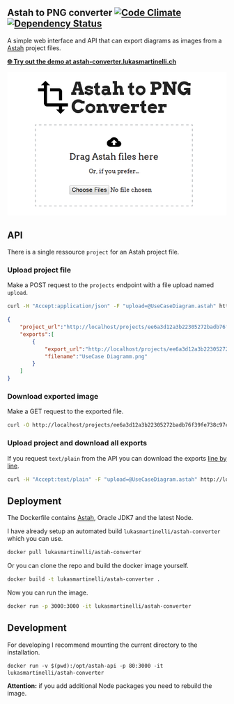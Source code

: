 ## Astah to PNG converter [![Code Climate](https://codeclimate.com/github/lukasmartinelli/astah-converter/badges/gpa.svg)](https://codeclimate.com/github/lukasmartinelli/astah-converter) [![Dependency Status](https://gemnasium.com/lukasmartinelli/astah-converter.svg)](https://gemnasium.com/lukasmartinelli/astah-converter)

A simple web interface and API that can export diagrams as images from
a [Astah](http://astah.net/) project files.

[**:globe_with_meridians: Try out the demo at astah-converter.lukasmartinelli.ch**](http://astah-converter.lukasmartinelli.ch)

![Astah to PNG converter web interface](screenshot.png)

## API

There is a single ressource `project` for an Astah project file.

### Upload project file

Make a POST request to the `projects` endpoint with a file upload named `upload`.

```bash
curl -H "Accept:application/json" -F "upload=@UseCaseDiagram.astah" http://localhost/projects
```

```json
{
    "project_url":"http://localhost/projects/ee6a3d12a3b22305272badb76f39fe738c97eb3d",
    "exports":[
        {
            "export_url":"http://localhost/projects/ee6a3d12a3b22305272badb76f39fe738c97eb3d?file=UseCase Diagramm.png",
            "filename":"UseCase Diagramm.png"
        }
    ]
}
```

### Download exported image

Make a GET request to the exported file.

```bash
curl -O http://localhost/projects/ee6a3d12a3b22305272badb76f39fe738c97eb3d?file=UseCase Diagram.png"
```

### Upload project and download all exports

If you request `text/plain` from the API you can download the exports
[line by line](http://serverfault.com/questions/155832/how-can-i-download-multiple-files-stored-in-a-text-file-with-curl-and-xargs).

```bash
curl -H "Accept:text/plain" -F "upload=@UseCaseDiagram.astah" http://localhost/projects | xargs -n1 curl -O

```

## Deployment

The Dockerfile contains [Astah](http://astah.net/faq/professional/how-to-run-astah-on-linux), Oracle JDK7 and the latest Node.

I have already setup an automated build `lukasmartinelli/astah-converter`
which you can use.

```bash
docker pull lukasmartinelli/astah-converter
```

Or you can clone the repo and build the docker image yourself.

```bash
docker build -t lukasmartinelli/astah-converter .
```

Now you can run the image.

```bash
docker run -p 3000:3000 -it lukasmartinelli/astah-converter
```

## Development

For developing I recommend mounting the current directory to the installation.

```
docker run -v $(pwd):/opt/astah-api -p 80:3000 -it lukasmartinelli/astah-converter

```

**Attention:** if you add additional Node packages you need to rebuild the image.

